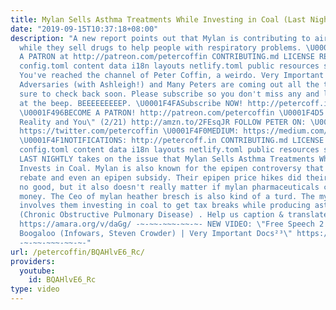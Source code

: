 ```yaml
---
title: Mylan Sells Asthma Treatments While Investing in Coal (Last Nightly №47)
date: "2019-09-15T10:37:18+08:00"
description: "A new report points out that Mylan is contributing to air pollution
  while they sell drugs to help people with respiratory problems. \U0001F4A5BECOME
  A PATRON at http://patreon.com/petercoffin CONTRIBUTING.md LICENSE README.md archetypes
  config.toml content data i18n layouts netlify.toml public resources scripts static
  You've reached the channel of Peter Coffin, a weirdo. Very Important Documentaries,
  Adversaries (with Ashleigh!) and Many Peters are coming out all the time so make
  sure to check back soon. Please subscribe so you don't miss any and leave a message
  at the beep. BEEEEEEEEEP. \U0001F4FASubscribe NOW! http://petercoff.in/subscribe
  \U0001F496BECOME A PATRON! http://patreon.com/petercoffin \U0001F4D5 pre-order \"Custom
  Reality and You\" (2/21) http://amzn.to/2FEsqJR FOLLOW PETER ON: \U0001F426TWITTER:
  https://twitter.com/petercoffin \U0001F4F0MEDIUM: https://medium.com/@petercoffin
  \U0001F4F1NOTIFICATIONS: http://petercoff.in CONTRIBUTING.md LICENSE README.md archetypes
  config.toml content data i18n layouts netlify.toml public resources scripts static
  LAST NIGHTLY takes on the issue that Mylan Sells Asthma Treatments While It Quietly
  Invests in Coal. Mylan is also known for the epipen controversy that led to an epipen
  rebate and even an epipen subsidy. Their epipen price hikes did their public image
  no good, but it also doesn't really matter if mylan pharmaceuticals can also make
  money. The Ceo of mylan heather bresch is also kind of a turd. The mylan coal issue
  involves them investing in coal to get tax breaks while producing asthma and COPD
  (Chronic Obstructive Pulmonary Disease) . Help us caption & translate this video!
  https://amara.org/v/daGg/ -~-~~-~~~-~~-~- NEW VIDEO: \"Free Speech 2: Censorship
  Boogaloo (Infowars, Steven Crowder) | Very Important Docs²³\" https://www.youtube.com/watch?v=SlFdykutQ0g&list=PL9oHQnEByWyXObkJN9YYQS9hxBjpN8RLG
  -~-~~-~~~-~~-~-"
url: /petercoffin/BQAHlvE6_Rc/
providers:
  youtube:
    id: BQAHlvE6_Rc
type: video
---
```

